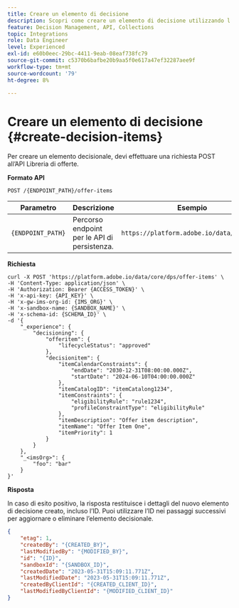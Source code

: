 ```yaml
---
title: Creare un elemento di decisione
description: Scopri come creare un elemento di decisione utilizzando l’API della Libreria di offerte.
feature: Decision Management, API, Collections
topic: Integrations
role: Data Engineer
level: Experienced
exl-id: e60b0eec-29bc-4411-9eab-08eaf738fc79
source-git-commit: c5370b6bafbe20b9aa5f0e617a47ef32287aee9f
workflow-type: tm+mt
source-wordcount: '79'
ht-degree: 8%

---
```


# Creare un elemento di decisione {#create-decision-items}

Per creare un elemento decisionale, devi effettuare una richiesta POST all’API Libreria di offerte.

**Formato API**

```http
POST /{ENDPOINT_PATH}/offer-items
```

| Parametro | Descrizione | Esempio |
| --------- | ----------- | ------- |
| `{ENDPOINT_PATH}` | Percorso endpoint per le API di persistenza. | `https://platform.adobe.io/data/core/dps` |

**Richiesta**

```shell
curl -X POST 'https://platform.adobe.io/data/core/dps/offer-items' \
-H 'Content-Type: application/json' \
-H 'Authorization: Bearer {ACCESS_TOKEN}' \
-H 'x-api-key: {API_KEY}' \
-H 'x-gw-ims-org-id: {IMS_ORG}' \
-H 'x-sandbox-name: {SANDBOX_NAME}' \
-H 'x-schema-id: {SCHEMA_ID}' \
-d '{
    "_experience": {
        "decisioning": {
            "offeritem": {
                "lifecycleStatus": "approved"
            },
            "decisionitem": {
                "itemCalendarConstraints": {
                    "endDate": "2030-12-31T08:00:00.000Z",
                    "startDate": "2024-06-10T04:00:00.000Z"
                },
                "itemCatalogID": "itemCatalong1234",
                "itemConstraints": {
                    "eligibilityRule": "rule1234",
                    "profileConstraintType": "eligibilityRule"
                },
                "itemDescription": "Offer item description",
                "itemName": "Offer Item One",
                "itemPriority": 1
            }
        }
    },
    "_<imsOrg>": {
        "foo": "bar"
    }
}'
```

**Risposta**

In caso di esito positivo, la risposta restituisce i dettagli del nuovo elemento di decisione creato, incluso l’ID. Puoi utilizzare l’ID nei passaggi successivi per aggiornare o eliminare l’elemento decisionale.

```json
{
    "etag": 1,
    "createdBy": "{CREATED_BY}",
    "lastModifiedBy": "{MODIFIED_BY}",
    "id": "{ID}",
    "sandboxId": "{SANDBOX_ID}",
    "createdDate": "2023-05-31T15:09:11.771Z",
    "lastModifiedDate": "2023-05-31T15:09:11.771Z",
    "createdByClientId": "{CREATED_CLIENT_ID}",
    "lastModifiedByClientId": "{MODIFIED_CLIENT_ID}"
}
```

